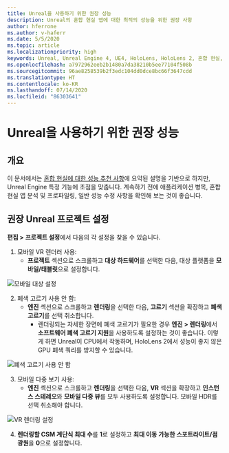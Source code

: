```yaml
---
title: Unreal을 사용하기 위한 권장 성능
description: Unreal의 혼합 현실 앱에 대한 최적의 성능을 위한 권장 사항
author: hferrone
ms.author: v-haferr
ms.date: 5/5/2020
ms.topic: article
ms.localizationpriority: high
keywords: Unreal, Unreal Engine 4, UE4, HoloLens, HoloLens 2, 혼합 현실, 성능, 최적화, 설정, 설명서
ms.openlocfilehash: a7972962eeb2b1480a7da38210b5ee77104f508b
ms.sourcegitcommit: 96ae8258539b2f3edc104dd0dce8bc66f3647cdd
ms.translationtype: HT
ms.contentlocale: ko-KR
ms.lasthandoff: 07/14/2020
ms.locfileid: "86303641"
---
```

# <a name="performance-recommendations-for-unreal"></a>Unreal을 사용하기 위한 권장 성능

## <a name="overview"></a>개요

이 문서에서는 [혼합 현실에 대한 성능 추천 사항](understanding-performance-for-mixed-reality.md)에 요약된 설명을 기반으로 하지만, Unreal Engine 특정 기능에 초점을 맞춥니다. 계속하기 전에 애플리케이션 병목, 혼합 현실 앱 분석 및 프로파일링, 일반 성능 수정 사항을 확인해 보는 것이 좋습니다.

## <a name="recommended-unreal-project-settings"></a>권장 Unreal 프로젝트 설정
**편집 > 프로젝트 설정**에서 다음의 각 설정을 찾을 수 있습니다.

1. 모바일 VR 렌더러 사용:
    * **프로젝트** 섹션으로 스크롤하고 **대상 하드웨어**를 선택한 다음, 대상 플랫폼을 **모바일/태블릿**으로 설정합니다.

![모바일 대상 설정](images/unreal/performance-recommendations-img-01.png)

2. 폐색 고르기 사용 안 함:
    * **엔진** 섹션으로 스크롤하고 **렌더링**을 선택한 다음, **고르기** 섹션을 확장하고 **폐색 고르기**를 선택 취소합니다.
        + 렌더링되는 자세한 장면에 폐색 고르기가 필요한 경우 **엔진 > 렌더링**에서 **소프트웨어 폐색 고르기 지원**을 사용하도록 설정하는 것이 좋습니다. 이렇게 하면 Unreal이 CPU에서 작동하며, HoloLens 2에서 성능이 좋지 않은 GPU 폐색 쿼리를 방지할 수 있습니다.

![폐색 고르기 사용 안 함](images/unreal/performance-recommendations-img-02.png)

3. 모바일 다중 보기 사용:
    * **엔진** 섹션으로 스크롤하고 **렌더링**을 선택한 다음, **VR** 섹션을 확장하고 **인스턴스 스테레오**와 **모바일 다중 뷰**를 모두 사용하도록 설정합니다. 모바일 HDR를 선택 취소해야 합니다.

![VR 렌더링 설정](images/unreal/performance-recommendations-img-03.png)

4. **렌더링할 CSM 계단식 최대 수**를 **1**로 설정하고 **최대 이동 가능한 스포트라이트/점 광원**을 **0**으로 설정합니다. 
